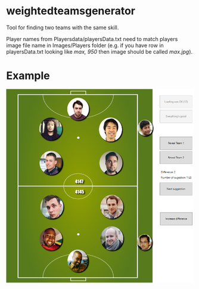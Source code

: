 # weightedteamsgenerator
Tool for finding two teams with the same skill. 

Player names from Playersdata/playersData.txt need to match players image file name in Images/Players folder (e.g. if you have row in playersData.txt looking like *max, 950* then image should be called *max.jpg*).
# Example
![Imgur](WeightedTeamsGenerator/Images/example.png)
